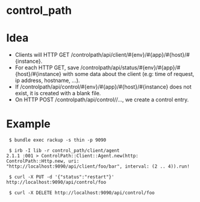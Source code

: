 # control_path

Idea
====

* Clients will HTTP GET /controlpath/api/client/#{env}/#{app}/#{host}/#{instance}.
* For each HTTP GET, save /controlpath/api/status/#{env}/#{app}/#{host}/#{instance} with some data about the client (e.g: time of request, ip address, hostname, ...).
* If /controlpath/api/control/#{env}/#{app}/#{host}/#{instance} does not exist, it is created with a blank file.
* On HTTP POST /controlpath/api/control//..., we create a control entry.

Example
=======

```
 $ bundle exec rackup -s thin -p 9090
```

```
 $ irb -I lib -r control_path/client/agent
2.1.1 :001 > ControlPath::Client::Agent.new(http: ControlPath::Http.new, uri: "http://localhost:9090/api/client/foo/bar", interval: (2 .. 4)).run!
```

```
 $ curl -X PUT -d '{"status":"restart"}' http://localhost:9090/api/control/foo

 $ curl -X DELETE http://localhost:9090/api/control/foo
```
